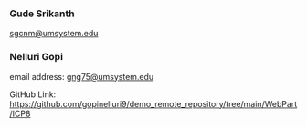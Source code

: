 ### Gude Srikanth

sgcnm@umsystem.edu

### Nelluri Gopi

email address: gng75@umsystem.edu

GitHub Link: https://github.com/gopinelluri9/demo_remote_repository/tree/main/WebPart/ICP8